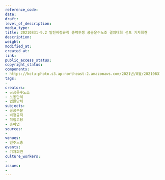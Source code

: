 ```yaml
---
reference_code: 
date: 
draft: 
level_of_description: 
media_type: 
title: 20210831-9.2 발전비정규직 총력투쟁 공공운수노조 결의대회 선포 기자회견
description: 
weight: 
modified_at: 
created_at: 
link: 
public_access_status: 
copyright_status: 
components:
- https://kctu-photo.s3.ap-northeast-2.amazonaws.com/2021년/8월/20210831-9.2+발전비정규직+총력투쟁+공공운수노조+결의대회+선포+기자회견/_DSC0316.jpg
tags:
- 
creators:
- 공공운수노조
- 노동단체
- 법률단체
subjects:
- 공공부문
- 비정규직
- 직접고용
- 총파업
sources:
- 
venues:
- 민주노총
events:
- 기자회견
culture_workers:
- 
issues:
- 
---
```

